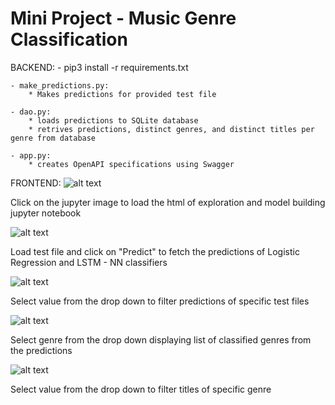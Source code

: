 # Mini Project - Music Genre Classification

BACKEND:
	- pip3 install -r requirements.txt
	
	- make_predictions.py:
		* Makes predictions for provided test file
	
	- dao.py:
		* loads predictions to SQLite database
		* retrives predictions, distinct genres, and distinct titles per genre from database
		
	- app.py:
		* creates OpenAPI specifications using Swagger

FRONTEND:
 ![alt text](https://github.com/PavithraCS25/dbs_assessment/blob/main/section_b_mini_project/img/Data_Exploration_Jupyter_NB.png)
 
 Click on the jupyter image to load the html of exploration and model building jupyter notebook 
 
 ![alt text](https://github.com/PavithraCS25/dbs_assessment/blob/main/section_b_mini_project/img/Predictions_OP.png)
 
 Load test file and click on "Predict" to fetch the predictions of Logistic Regression and LSTM - NN classifiers
 
 ![alt text](https://github.com/PavithraCS25/dbs_assessment/blob/main/section_b_mini_project/img/testfile_selection.png)
 
 Select value from the drop down to filter predictions of specific test files
 
 ![alt text](https://github.com/PavithraCS25/dbs_assessment/blob/main/section_b_mini_project/img/genre_selection.png)
 
 Select genre from the drop down displaying list of classified genres from the predictions
 
 ![alt text](https://github.com/PavithraCS25/dbs_assessment/blob/main/section_b_mini_project/img/title_listing.png)
 
 Select value from the drop down to filter titles of specific genre
 
 
 
 

 
	
